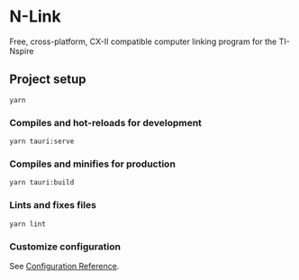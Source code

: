 # N-Link

Free, cross-platform, CX-II compatible computer linking program for the TI-Nspire

## Project setup
```
yarn
```

### Compiles and hot-reloads for development
```
yarn tauri:serve
```

### Compiles and minifies for production
```
yarn tauri:build
```

### Lints and fixes files
```
yarn lint
```

### Customize configuration
See [Configuration Reference](https://cli.vuejs.org/config/).
